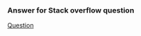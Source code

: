 ### Answer for Stack overflow question

<a href="http://stackoverflow.com/questions/24435268/extract-one-object-from-bunch-of-objects-and-detect-edges/24439766#24439766">Question</a>